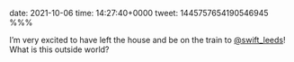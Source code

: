 date: 2021-10-06
time: 14:27:40+0000
tweet: 1445757654190546945
%%%

I’m very excited to have left the house and be on the train to [@swift_leeds](https://twitter.com/swift_leeds)! What is this outside world?
